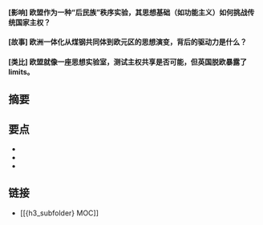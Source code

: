 #### [影响] 欧盟作为一种“后民族”秩序实验，其思想基础（如功能主义）如何挑战传统国家主权？


#### [故事] 欧洲一体化从煤钢共同体到欧元区的思想演变，背后的驱动力是什么？


#### [类比] 欧盟就像一座思想实验室，测试主权共享是否可能，但英国脱欧暴露了 limits。


## 摘要


## 要点

- 
- 
- 

## 链接

- [[{h3_subfolder} MOC]]
